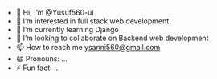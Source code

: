 - 👋 Hi, I’m @Yusuf560-ui
- 👀 I’m interested in full stack web development 
- 🌱 I’m currently learning Django 
- 💞️ I’m looking to collaborate on Backend web development 
- 📫 How to reach me ysanni560@gmail.com
- 😄 Pronouns: ...
- ⚡ Fun fact: ...

<!---
Yusuf560-ui/Yusuf560-ui is a ✨ special ✨ repository because its `README.md` (this file) appears on your GitHub profile.
You can click the Preview link to take a look at your changes.
--->
